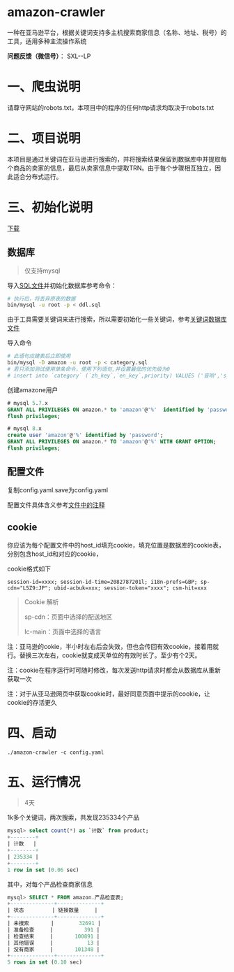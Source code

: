 # amazon-crawler

一种在亚马逊平台，根据关键词支持多主机搜索商家信息（名称、地址、税号）的工具，适用多种主流操作系统

**问题反馈（微信号）**： SXL--LP

# 一、爬虫说明

请尊守网站的robots.txt，本项目中的程序的任何http请求均取决于robots.txt

# 二、项目说明

本项目是通过关键词在亚马逊进行搜索的，并将搜索结果保留到数据库中并提取每个商品的卖家的信息，最后从卖家信息中提取TRN。由于每个步骤相互独立，因此适合分布式运行。

# 三、初始化说明

[下载](https://github.com/tengfei-xy/amazon-crawler/releases)

## 数据库

> 仅支持mysql

导入[SQL文件](https://github.com/tengfei-xy/amazon-crawler/blob/main/sql/ddl.sql)并初始化数据库参考命令：

```bash
# 执行后，将丢弃原表的数据
bin/mysql -u root -p < ddl.sql
```

由于工具需要关键词来进行搜索，所以需要初始化一些关键词，参考[关键词数据库文件]((https://github.com/tengfei-xy/amazon-crawler/blob/main/sql/category.sql))

导入命令

```bash
# 此语句应建表后立即使用
bin/mysql -D amazon -u root -p < category.sql
# 若只添加测试使用单条命令，使用下列语句,并设置最低的优先级为0
# insert into `category` (`zh_key`,`en_key`,priority) VALUES ('音响','speakers',0);
```

创建amazone用户

```sql
# mysql 5.7.x
GRANT ALL PRIVILEGES ON amazon.* to 'amazon'@'%'  identified by 'password';
flush privileges;

# mysql 8.x
create user 'amazon'@'%' identified by 'password';
GRANT ALL PRIVILEGES ON amazon.* TO 'amazon'@'%' WITH GRANT OPTION;
flush privileges;
```



## 配置文件

复制config.yaml.save为config.yaml

配置文件具体含义参考[文件中的注释](https://github.com/tengfei-xy/amazon-crawler/blob/main/config.yaml.save)

## cookie

你应该为每个配置文件中的host_id填充cookie，填充位置是数据库的cookie表，分别包含host_id和对应的cookie，

cookie格式如下

```
session-id=xxxx; session-id-time=2082787201l; i18n-prefs=GBP; sp-cdn="L5Z9:JP"; ubid-acbuk=xxx; session-token="xxxx"; csm-hit=xxx
```

> Cookie 解析
>
> sp-cdn：页面中选择的配送地区
>
> lc-main：页面中选择的语言

注：亚马逊的cokie，半小时左右后会失效，但也会传回有效cookie，接着用就行。替换三次左右，cookie就变成天单位的有效时长了。至少有个2天。

注：cookie在程序运行时可随时修改，每次发送http请求时都会从数据库从重新获取一次

注：对于从亚马逊网页中获取cookie时，最好同意页面中提示的cookie，让cookie的存活更久

# 四、启动

```
./amazon-crawler -c config.yaml
```



# 五、运行情况

> 4天

1k多个关键词，两次搜索，共发现235334个产品

```sql
mysql> select count(*) as `计数` from product;
+--------+
| 计数   |
+--------+
| 235334 |
+--------+
1 row in set (0.06 sec)
```

其中，对每个产品检查商家信息

```sql
mysql> SELECT * FROM amazon.产品检查表;
+--------------+--------------+
| 状态         | 链接数量     |
+--------------+--------------+
| 未搜索       |        32691 |
| 准备检查     |          391 |
| 检查结束     |       100891 |
| 其他错误     |           13 |
| 没有商家     |       101348 |
+--------------+--------------+
5 rows in set (0.10 sec)
```





